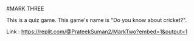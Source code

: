 #MARK THREE


This is a quiz game. This game's  name is "Do you know about cricket?".

Link : https://replit.com/@PrateekSuman2/MarkTwo?embed=1&output=1
